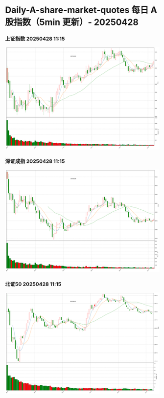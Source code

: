 
# Daily-A-share-market-quotes 每日 A 股指数（5min 更新）- 20250428

### 上证指数 20250428 11:15
![](./fig/2025/4/20250428-sh000001.png)

### 深证成指 20250428 11:15
![](./fig/2025/4/20250428-sz399001.png)

### 北证50 20250428 11:15
![](./fig/2025/4/20250428-bj899050.png)
